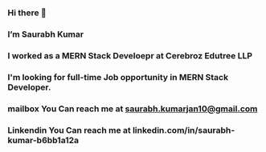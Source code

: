 ### Hi there 👋
###  I’m Saurabh Kumar
###  I worked as a  MERN Stack Develoepr at Cerebroz Edutree LLP 
###  I'm looking for full-time Job opportunity in MERN Stack Developer.
###  mailbox You Can reach me at saurabh.kumarjan10@gmail.com
###  Linkendin You Can reach me at  linkedin.com/in/saurabh-kumar-b6bb1a12a

